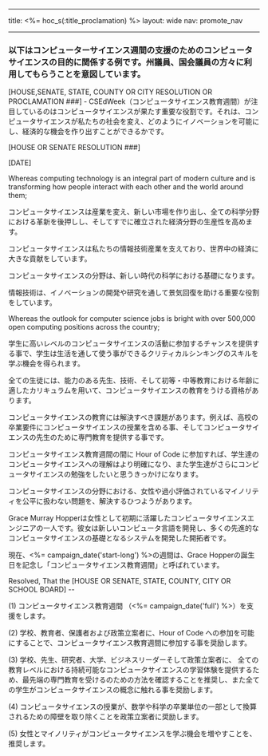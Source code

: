 * * *

title: <%= hoc_s(:title_proclamation) %> layout: wide nav: promote_nav

* * *

### 以下はコンピューターサイエンス週間の支援のためのコンピュータサイエンスの目的に関係する例です。州議員、国会議員の方々に利用してもらうことを意図しています。

  
[HOUSE,SENATE, STATE, COUNTY OR CITY RESOLUTION OR PROCLAMATION ###] - CSEdWeek（コンピュータサイエンス教育週間）が注目しているのはコンピュータサイエンスが果たす重要な役割です。それは、コンピュータサイエンスが私たちの社会を変え、どのようにイノベーションを可能にし、経済的な機会を作り出すことができるかです。

[HOUSE OR SENATE RESOLUTION ###]

[DATE]

Whereas computing technology is an integral part of modern culture and is transforming how people interact with each other and the world around them;

コンピュータサイエンスは産業を変え、新しい市場を作り出し、全ての科学分野における革新を後押しし、そしてすでに確立された経済分野の生産性を高めます。

コンピュータサイエンスは私たちの情報技術産業を支えており、世界中の経済に大きな貢献をしています。

コンピュータサイエンスの分野は、新しい時代の科学における基礎になります。

情報技術は、イノベーションの開発や研究を通して景気回復を助ける重要な役割をしています。

Whereas the outlook for computer science jobs is bright with over 500,000 open computing positions across the country;

学生に高いレベルのコンピュータサイエンスの活動に参加するチャンスを提供する事で、学生は生活を通して使う事ができるクリティカルシンキングのスキルを学ぶ機会を得られます。

全ての生徒には、能力のある先生、技術、そして初等・中等教育における年齢に適したカリキュラムを用いて、コンピュータサイエンスの教育をうける資格があります。

コンピュータサイエンスの教育には解決すべき課題があります。例えば、高校の卒業要件にコンピュータサイエンスの授業を含める事、そしてコンピュータサイエンスの先生のために専門教育を提供する事です。

コンピュータサイエンス教育週間の間に Hour of Code に参加すれば、学生達のコンピュータサイエンスへの理解はより明確になり、また学生達がさらにコンピュータサイエンスの勉強をしたいと思うきっかけになります。

コンピュータサイエンスの分野における、女性や過小評価されているマイノリティを公平に扱わない問題を、解決するひつようがあります。

Grace Murray Hopperは女性として初期に活躍したコンピュータサイエンスエンジニアの一人です。彼女は新しいコンピュータ言語を開発し、多くの先進的なコンピュータサイエンスの基礎となるシステムを開発した開拓者です。

現在、<%= campaign_date('start-long') %>の週間は、Grace Hopperの誕生日を記念し「コンピュータサイエンス教育週間」と呼ばれています。

Resolved, That the [HOUSE OR SENATE, STATE, COUNTY, CITY OR SCHOOL BOARD] --

(1) コンピュータサイエンス教育週間 （<%= campaign_date('full') %>）を支援をします。

(2) 学校、教育者、保護者および政策立案者に、Hour of Code への参加を可能にすることで、コンピュータサイエンス教育週間に参加する事を奨励します。

(3) 学校、先生、研究者、大学、ビジネスリーダーそして政策立案者に、 全ての教育レベルにおける持続可能なコンピュータサイエンスの学習体験を提供するため、最先端の専門教育を受けるのための方法を確認することを推奨し、また全ての学生がコンピュータサイエンスの概念に触れる事を奨励します。

(4) コンピュータサイエンスの授業が、数学や科学の卒業単位の一部として換算されるための障壁を取り除くことを政策立案者に奨励します。

(5) 女性とマイノリティがコンピュータサイエンスを学ぶ機会を増やすことを、推奨します。